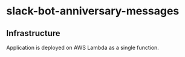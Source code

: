 # slack-bot-anniversary-messages


## Infrastructure

Application is deployed on AWS Lambda as a single function.

